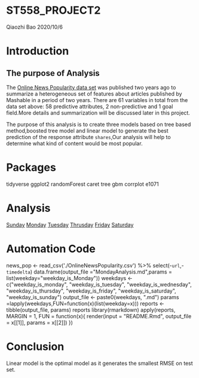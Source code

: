 ST558\_PROJECT2
================
Qiaozhi Bao
2020/10/6

# Introduction

## The purpose of Analysis

The [Online News Popularity data
set](%22https://archive.ics.uci.edu/ml/datasets/Online+News+Popularity%22)
was published two years ago to summarize a heterogeneous set of features
about articles published by Mashable in a period of two years. There are
61 variables in total from the data set above: 58 predictive attributes,
2 non-predictive and 1 goal field.More details and summarization will be
discussed later in this project.

The purpose of this analysis is to create three models based on tree based method,boosted tree model and linear model to generate the best prediction of the response attribute ``shares``,Our analysis will help to determine what kind of content would be most popular.

# Packages
tidyverse
ggplot2
randomForest
caret
tree
gbm
corrplot
e1071

# Analysis 
[Sunday](https://github.com/QIAOZHIBAO0104/ST558-Project2/blob/main/weekday_is_sunday.md)
[Monday](https://github.com/QIAOZHIBAO0104/ST558-Project2/blob/main/weekday_is_monday.md)
[Tuesday](https://github.com/QIAOZHIBAO0104/ST558-Project2/blob/main/weekday_is_tuesday.md)
[Thrusday](https://github.com/QIAOZHIBAO0104/ST558-Project2/blob/main/weekday_is_thursday.md)
[Friday](https://github.com/QIAOZHIBAO0104/ST558-Project2/blob/main/weekday_is_friday.md)
[Saturday](https://github.com/QIAOZHIBAO0104/ST558-Project2/blob/main/weekday_is_saturday.md)


# Automation Code

news_pop <- read_csv('./OnlineNewsPopularity.csv') %>% select(-`url`,-`timedelta`)
data.frame(output_file ="MondayAnalysis.md",params = list(weekday="weekday_is_Monday"))
weekdays <- c("weekday_is_monday", "weekday_is_tuesday", "weekday_is_wednesday",
              "weekday_is_thursday", "weekday_is_friday", "weekday_is_saturday",
              "weekday_is_sunday")
output_file <- paste0(weekdays, ".md")
params =lapply(weekdays,FUN=function(x)(list(weekday=x)))
reports <- tibble(output_file, params)
reports
library(rmarkdown)
apply(reports, MARGIN = 1,
      FUN = function(x){
        render(input = "README.Rmd", output_file = x[[1]], params = x[[2]])
      })
      
# Conclusion
Linear model is the optimal model as it generates the smallest RMSE on test set.

